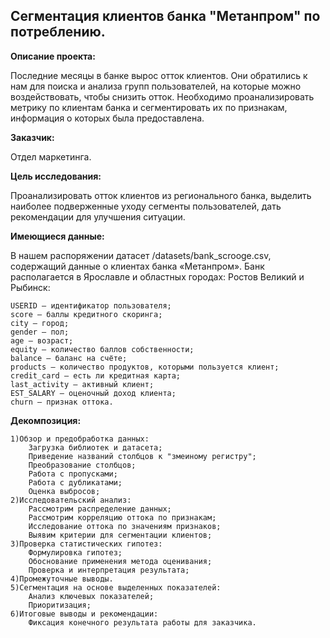 ## Сегментация клиентов банка "Метанпром" по потреблению.

**Описание проекта:**

Последние месяцы в банке вырос отток клиентов. Они обратились к нам для поиска и анализа групп пользователей, на которые можно воздействовать, чтобы снизить отток. Необходимо проанализировать метрику по клиентам банка и сегментировать их по признакам, информация о которых была предоставлена.

**Заказчик:**

Отдел маркетинга.

**Цель исследования:**

Проанализировать отток клиентов из регионального банка, выделить наиболее подверженные уходу сегменты пользователей, дать рекомендации для улучшения ситуации.

**Имеющиеся данные:**

В нашем распоряжении датасет /datasets/bank_scrooge.csv, содержащий данные о клиентах банка «Метанпром». Банк располагается в Ярославле и областных городах: Ростов Великий и Рыбинск:

    USERID — идентификатор пользователя;
    score — баллы кредитного скоринга;
    city — город;
    gender — пол;
    age — возраст;
    equity — количество баллов собственности;
    balance — баланс на счёте;
    products — количество продуктов, которыми пользуется клиент;
    credit_card — есть ли кредитная карта;
    last_activity — активный клиент;
    EST_SALARY — оценочный доход клиента;
    сhurn — признак оттока.

**Декомпозиция:**

    1)Обзор и предобработка данных:
        Загрузка библиотек и датасета;
        Приведение названий столбцов к "змеиному регистру";
        Преобразование столбцов;
        Работа с пропусками;
        Работа с дубликатами;
        Оценка выбросов;
    2)Исследовательский анализ:
        Рассмотрим распределение данных;
        Рассмотрим корреляцию оттока по признакам;
        Исследование оттока по значениям признаков;
        Выявим критерии для сегментации клиентов;
    3)Проверка статистических гипотез:
        Формулировка гипотез;
        Обоснование применения метода оценивания;
        Проверка и интерпретация результата;
    4)Промежуточные выводы.
    5)Сегментация на основе выделенных показателей:
        Анализ ключевых показателей;
        Приоритизация;
    6)Итоговые выводы и рекомендации:
        Фиксация конечного результата работы для заказчика.


